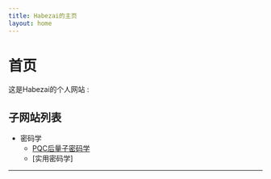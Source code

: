 ```yaml
---
title: Habezai的主页
layout: home
---
```


# 首页

这是Habezai的个人网站 :


## 子网站列表
- 密码学
    - [PQC后量子密码学]
    - [实用密码学]


---

[PQC后量子密码学]:https://habezai.github.io/PQC/